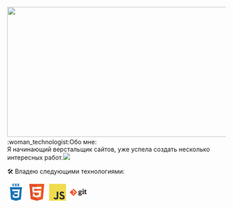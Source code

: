 
<img src="https://komarev.com/ghpvc/?username=NadezhdaGontar&style=flat-square&color=blue" alt=""/>


<div align="center">
  <img src="https://media.giphy.com/media/xT0Gqn9yuw8hnPGn5K/giphy.gif" width="600" height="300"/>
</div>
:woman_technologist:Обо мне:<br>
Я начинающий верстальщик сайтов, уже успела создать несколько интересных работ.<img src="https://media.giphy.com/media/WUlplcMpOCEmTGBtBW/giphy.gif" width="30">

:hammer_and_wrench: Владею следующими технологиями:
<div>
   <img src="https://github.com/devicons/devicon/blob/master/icons/css3/css3-plain-wordmark.svg"  title="CSS3" alt="CSS" width="40" height="40"/>&nbsp;
  <img src="https://github.com/devicons/devicon/blob/master/icons/html5/html5-original.svg" title="HTML5" alt="HTML" width="40" height="40"/>&nbsp;
  <img src="https://github.com/devicons/devicon/blob/master/icons/javascript/javascript-original.svg" title="JavaScript" alt="JavaScript" width="40" height="40"/>&nbsp;
  <img src="https://github.com/devicons/devicon/blob/master/icons/git/git-original-wordmark.svg" title="Git" **alt="Git" width="40" height="40"/>
</div>
